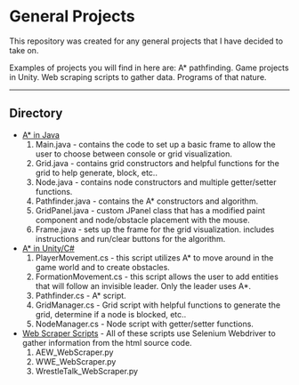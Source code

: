 # General Projects
This repository was created for any general projects that I have decided to take on.

Examples of projects you will find in here are: A* pathfinding. Game projects in Unity. Web scraping scripts to gather data. Programs of that nature.

---

## Directory
* [A* in Java](/AStar)
  1. Main.java - contains the code to set up a basic frame to allow the user to choose between console or grid visualization.
  2. Grid.java - contains grid constructors and helpful functions for the grid to help generate, block, etc..
  3. Node.java - contains node constructors and multiple getter/setter functions.
  4. Pathfinder.java - contains the A* constructors and algorithm.
  5. GridPanel.java - custom JPanel class that has a modified paint component and node/obstacle placement with the mouse.
  6. Frame.java - sets up the frame for the grid visualization. includes instructions and run/clear buttons for the algorithm.
* [A* in Unity/C#](/FormationalMovement)
  1. PlayerMovement.cs - this script utilizes A* to move around in the game world and to create obstacles. 
  2. FormationMovement.cs - this script allows the user to add entities that will follow an invisible leader. Only the leader uses A*.
  3. Pathfinder.cs - A* script.
  4. GridManager.cs - Grid script with helpful functions to generate the grid, determine if a node is blocked, etc..
  5. NodeManager.cs - Node script with getter/setter functions.
* [Web Scraper Scripts](/Scraper%20Scripts) - All of these scripts use Selenium Webdriver to gather information from the html source code.
  1. AEW_WebScraper.py
  2. WWE_WebScraper.py
  3. WrestleTalk_WebScraper.py
